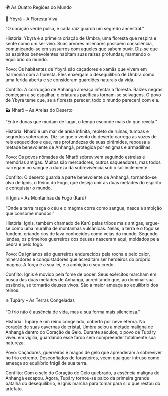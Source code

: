 🌍 As Quatro Regiões do Mundo

🌳 Ybyrá – A Floresta Viva

“O coração verde pulsa, e cada raiz guarda um segredo ancestral.”

História: Ybyrá é a primeira criação de Umbra, uma floresta que respira e sente como um ser vivo. Suas árvores milenares possuem consciência, comunicando-se em sussurros com aqueles que sabem ouvir. Diz-se que os espíritos benevolentes habitam suas raízes profundas, mantendo o equilíbrio do mundo.

Povo: Os habitantes de Ybyrá são caçadores e xamãs que vivem em harmonia com a floresta. Eles enxergam o desequilíbrio de Umbra como uma ferida aberta e se consideram guardiões naturais da vida.

Conflito: A corrupção de Anhangá ameaça infectar a floresta. Raízes negras começam a se espalhar, e criaturas pacíficas tornam-se selvagens. O povo de Ybyrá teme que, se a floresta perecer, todo o mundo perecerá com ela.

🏜️ Nharõ – As Areias do Deserto

“Entre dunas que mudam de lugar, o tempo esconde mais do que revela.”

História: Nharõ é um mar de areia infinita, repleto de ruínas, tumbas e segredos soterrados. Diz-se que o vento do deserto carrega as vozes de reis esquecidos e que, nas profundezas de suas pirâmides, repousa a metade benevolente de Anhangá, protegida por enigmas e armadilhas.

Povo: Os povos nômades de Nharõ sobrevivem seguindo estrelas e memórias antigas. Muitos são mercadores, outros saqueadores, mas todos carregam no sangue a dureza da sobrevivência sob o sol inclemente.

Conflito: O deserto guarda a parte benevolente de Anhangá, tornando-se alvo de Ignis, o Reino do Fogo, que deseja unir as duas metades do espírito e conquistar o mundo.

🔥 Ignis – As Montanhas de Fogo (Karú)

“Onde a terra rasga o céu e o magma corre como sangue, nasce a ambição que consome mundos.”

História: Ignis, também chamado de Karú pelas tribos mais antigas, ergue-se como uma muralha de montanhas vulcânicas. Nelas, a terra e o fogo se fundem, criando rios de lava conhecidos como veias do mundo. Segundo lendas, os primeiros guerreiros dos deuses nasceram aqui, moldados pela pedra e pelo fogo.

Povo: Os ignianos são guerreiros endurecidos pela rocha e pelo calor, mineradores e conquistadores que acreditam ser herdeiros do próprio magma. A força é a sua lei, e a ambição o seu credo.

Conflito: Ignis é movido pela fome de poder. Seus exércitos marcham em busca das duas metades de Anhangá, acreditando que, ao dominar sua essência, se tornarão deuses vivos. São a maior ameaça ao equilíbrio dos reinos.

❄️ Tupãry – As Terras Congeladas

“O frio não é ausência de vida, mas a sua forma mais silenciosa.”

História: Tupãry é um reino congelado, coberto por neve eterna. No coração de suas cavernas de cristal, Umbra selou a metade maligna de Anhangá dentro do Coração de Gelo. Durante séculos, o povo de Tupãry viveu em vigília, guardando esse fardo sem compreender totalmente sua natureza.

Povo: Caçadores, guerreiros e magos de gelo que aprenderam a sobreviver no frio extremo. Desconfiados de forasteiros, veem qualquer intruso como ameaça ao equilíbrio frágil de sua terra.

Conflito: Com o selo do Coração de Gelo quebrado, a essência maligna de Anhangá escapou. Agora, Tupãry tornou-se palco da primeira grande batalha do desequilíbrio, e Ignis marcha para tomar para si o que restou do artefato.
